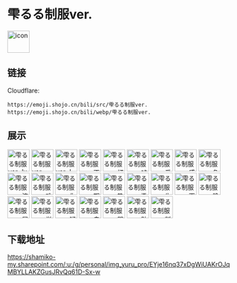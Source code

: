 # 雫るる制服ver.
<img src="https://emoji.shojo.cn/bili/src/雫るる制服ver./icon.png" width="50" height="50" alt="icon">

## 链接
Cloudflare:
```
https://emoji.shojo.cn/bili/src/雫るる制服ver.
https://emoji.shojo.cn/bili/webp/雫るる制服ver.
```
## 展示
<img src="https://emoji.shojo.cn/bili/src/雫るる制服ver./雫るる制服ver.-lu喵.png" width="50" height="50" alt="雫るる制服ver.-lu喵">
<img src="https://emoji.shojo.cn/bili/src/雫るる制服ver./雫るる制服ver.-MUA.png" width="50" height="50" alt="雫るる制服ver.-MUA">
<img src="https://emoji.shojo.cn/bili/src/雫るる制服ver./雫るる制服ver.-l别急.png" width="50" height="50" alt="雫るる制服ver.-l别急">
<img src="https://emoji.shojo.cn/bili/src/雫るる制服ver./雫るる制服ver.-不屑.png" width="50" height="50" alt="雫るる制服ver.-不屑">
<img src="https://emoji.shojo.cn/bili/src/雫るる制服ver./雫るる制服ver.-打call.png" width="50" height="50" alt="雫るる制服ver.-打call">
<img src="https://emoji.shojo.cn/bili/src/雫るる制服ver./雫るる制服ver.-吨吨吨.png" width="50" height="50" alt="雫るる制服ver.-吨吨吨">
<img src="https://emoji.shojo.cn/bili/src/雫るる制服ver./雫るる制服ver.-番茄射手.png" width="50" height="50" alt="雫るる制服ver.-番茄射手">
<img src="https://emoji.shojo.cn/bili/src/雫るる制服ver./雫るる制服ver.-感动.png" width="50" height="50" alt="雫るる制服ver.-感动">
<img src="https://emoji.shojo.cn/bili/src/雫るる制服ver./雫るる制服ver.-急了.png" width="50" height="50" alt="雫るる制服ver.-急了">
<img src="https://emoji.shojo.cn/bili/src/雫るる制服ver./雫るる制服ver.-流汗.png" width="50" height="50" alt="雫るる制服ver.-流汗">
<img src="https://emoji.shojo.cn/bili/src/雫るる制服ver./雫るる制服ver.-难为情.png" width="50" height="50" alt="雫るる制服ver.-难为情">
<img src="https://emoji.shojo.cn/bili/src/雫るる制服ver./雫るる制服ver.-你是懂的.png" width="50" height="50" alt="雫るる制服ver.-你是懂的">
<img src="https://emoji.shojo.cn/bili/src/雫るる制服ver./雫るる制服ver.-期待.png" width="50" height="50" alt="雫るる制服ver.-期待">
<img src="https://emoji.shojo.cn/bili/src/雫るる制服ver./雫るる制服ver.-热.png" width="50" height="50" alt="雫るる制服ver.-热">
<img src="https://emoji.shojo.cn/bili/src/雫るる制服ver./雫るる制服ver.-撒娇.png" width="50" height="50" alt="雫るる制服ver.-撒娇">
<img src="https://emoji.shojo.cn/bili/src/雫るる制服ver./雫るる制服ver.-生气.png" width="50" height="50" alt="雫るる制服ver.-生气">
<img src="https://emoji.shojo.cn/bili/src/雫るる制服ver./雫るる制服ver.-天选国V.png" width="50" height="50" alt="雫るる制服ver.-天选国V">
<img src="https://emoji.shojo.cn/bili/src/雫るる制服ver./雫るる制服ver.-晚安.png" width="50" height="50" alt="雫るる制服ver.-晚安">
<img src="https://emoji.shojo.cn/bili/src/雫るる制服ver./雫るる制服ver.-屑.png" width="50" height="50" alt="雫るる制服ver.-屑">
<img src="https://emoji.shojo.cn/bili/src/雫るる制服ver./雫るる制服ver.-学习.png" width="50" height="50" alt="雫るる制服ver.-学习">
<img src="https://emoji.shojo.cn/bili/src/雫るる制服ver./雫るる制服ver.-疑惑.png" width="50" height="50" alt="雫るる制服ver.-疑惑">
<img src="https://emoji.shojo.cn/bili/src/雫るる制服ver./雫るる制服ver.-自信.png" width="50" height="50" alt="雫るる制服ver.-自信">
<img src="https://emoji.shojo.cn/bili/src/雫るる制服ver./雫るる制服ver.-哭.png" width="50" height="50" alt="雫るる制服ver.-哭">
<img src="https://emoji.shojo.cn/bili/src/雫るる制服ver./雫るる制服ver.-贴贴.png" width="50" height="50" alt="雫るる制服ver.-贴贴">
<img src="https://emoji.shojo.cn/bili/src/雫るる制服ver./雫るる制服ver.-料理天才.png" width="50" height="50" alt="雫るる制服ver.-料理天才">

## 下载地址

https://shamiko-my.sharepoint.com/:u:/g/personal/img_yuru_pro/EYje16nq37xDgWiUAKrOJqMBYLLAKZGusJRvQq61D-Sx-w